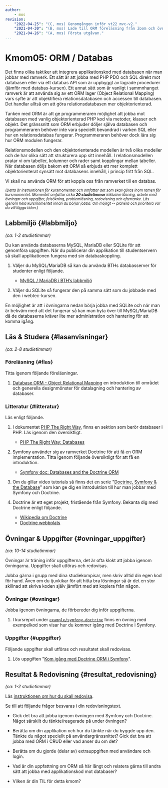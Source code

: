 ```yaml
---
author:
    - mos
revision:
    "2022-04-25": "(C, mos) Genomgången inför vt22 mvc-v2."
    "2021-04-30": "(B, mos) Lade till ORM föreläsning från Zoom och övningar."
    "2021-04-26": "(A, mos) Första utgåvan."
...
```

Kmom05: ORM / Databas
==================================

Det finns olika taktiker att integrera applikationskod med databasen när man jobbar med ramverk. Ett sätt är att jobba med PHP PDO och SQL direkt mot databasen eller via ett databas API som är uppbyggt av lagrade procedurer (jämför med databas-kursen). Ett annat sätt som är vanligt i sammnhanget ramverk är att använda sig av ett ORM lager (Object Relational Mapping) vars syfte är att objektifiera relationsdatabasen och accessen till databasen. Det handlar alltså om att göra relationsdatabasen mer objektorienterad.

Tanken med ORM är att ge programmeraren möjlighet att jobba mot databasen med vanlig objektorienterad PHP kod via metoder, klasser och objekt. Det gränssnitt som ORM erbjuder döljer själva databasen och programmeraren behöver inte vara speciellt bevandrad i varken SQL eller hur en relationsdatabas fungerar. Programmeraren behöver dock lära sig hur ORM modulen fungerar.

Relationsmodellen och den objektorienterade modellen är två olika modeller och de har olika sätt att strukturera upp sitt innehåll. I relationsmodellen pratar vi om tabeller, kolumner och rader samt kopplingar mellan tabeller. När databasen döljs bakom ett ORM så erbjuds ett mer komplett objektorienterat synsätt mot databasens innehåll, i princip fritt från SQL.

Vi skall nu använda ORM för att koppla oss från ramverket till en databas.

<!-- more -->

<small><i>(Detta är instruktionen för kursmomentet och omfattar det som skall göras inom ramen för kursmomentet. Momentet omfattar cirka **20 studietimmar** inklusive läsning, arbete med övningar och uppgifter, felsökning, problemlösning, redovisning och eftertanke. Läs igenom hela kursmomentet innan du börjar jobba. Om möjligt -- planera och prioritera var du vill lägga tiden.)</i></small>



Labbmiljö  {#labbmiljo}
---------------------------------

*(ca: 1-2 studietimmar)*

Du kan använda databaserna MySQL, MariaDB eller SQLite för att genomföra uppgiften. När du publicerar din applikation till studentservern så skall applikationen fungera med sin databaskoppling.

1. Väljer du MySQL/MariaDB så kan du använda BTHs databasserver för studenter enligt följande.

    * [MySQL / MariaDB i BTH’s labbmiljö](labbmiljo/mysql-bth-labbmiljo)

1. Väljer du SQLite så fungerar den på samma sätt som du jobbade med den i webtec-kursen.

En möjlighet är att i övningarna nedan börja jobba med SQLite och när man är bekväm med att det fungerar så kan man byta över till MySQL/MariaDB då de databaserna kräver lite mer administration och hantering för att komma igång.

<!--
* Fixa video om labbmiljön?
-->



Läs & Studera  {#lasanvisningar}
---------------------------------

*(ca: 2-8 studietimmar)*



### Föreläsning {#flas}

Titta igenom följande föreläsningar.

1. [Database ORM - Object Relational Mapping](./../forelasning/orm) en introduktion till området och generella designmönster för datalagning och hantering av databaser.

<!--
* Gör om ovan zoom till en vanlig inspelad föreläsning.
* Föreläs och visa strukturen i Doctrine & Symfony.
-->



### Litteratur  {#litteratur}

Läs enligt följande.

1. I dokumentet [PHP The Right Way](http://www.phptherightway.com/), finns en sektion som berör databaser i PHP. Läs igenom den översiktligt.

    * [PHP The Right Way: Databases](https://phptherightway.com/#databases)

1. Symfony använder sig av ramverket Doctrine för att få en ORM implementation. Titta igenom följande översiktligt för att få en introduktion.

    * [Symfony doc: Databases and the Doctrine ORM](https://symfony.com/doc/current/doctrine.html)

1. Om du gillar video tutorials så finns det en serie "[Doctrine, Symfony & the Database](https://symfonycasts.com/screencast/symfony-doctrine)" som kan ge dig en introduktion till hur man jobbar med Symfony och Doctrine.

1. Doctrine är ett eget projekt, fristående från Symfony. Bekanta dig med Doctrine enligt följande.

    * [Wikipedia om Doctrine](https://en.wikipedia.org/wiki/Doctrine_(PHP))
    * [Doctrine webbplats](https://www.doctrine-project.org/)



Övningar & Uppgifter  {#ovningar_uppgifter}
-------------------------------------------

*(ca: 10-14 studietimmar)*

Övningar är träning inför uppgifterna, det är ofta klokt att jobba igenom övningarna. Uppgifter skall utföras och redovisas.

Jobba gärna i grupp med dina studiekompisar, men skriv alltid din egen kod för hand. Även om du tjuvkikar för att hitta bra lösningar så är det en stor skillnad att skriva koden själv jämfört med att kopiera från någon.



### Övningar {#ovningar}

Jobba igenom övningarna, de förbereder dig inför uppgifterna.

1. I kursrepot under [`example/symfony-doctrine`](https://github.com/dbwebb-se/mvc/tree/main/example/symfony-doctrine) finns en övning med exempelkod som visar hur du kommer igång med Doctrine i Symfony.



### Uppgifter {#uppgifter}

Följande uppgifter skall utföras och resultatet skall redovisas.

1. Lös uppgiften "[Kom igång med Doctrine ORM i Symfony](uppgift/kom-igang-med-doctrine-orm-i-symfony)".



Resultat & Redovisning  {#resultat_redovisning}
-----------------------------------------------

*(ca: 1-2 studietimmar)*

Läs [instruktionen om hur du skall redovisa](./../redovisa).

Se till att följande frågor besvaras i din redovisningstext.

* Gick det bra att jobba igenom övningen med Symfony och Doctrine. Något särskilt du tänkte/reagerade på under övningen?

* Berätta om din applikation och hur du tänkte när du byggde upp den. Tänkte du något speciellt på användargränssnittet? Gick det bra att jobba med ORM i CRUD eller vad anser du om det?

* Berätta om du gjorde (delar av) extrauppgiften med användare och login.

* Vad är din uppfattning om ORM så här långt och relatera gärna till andra sätt att jobba med applikationskod mot databaser?

* Vilken är din TIL för detta kmom?

